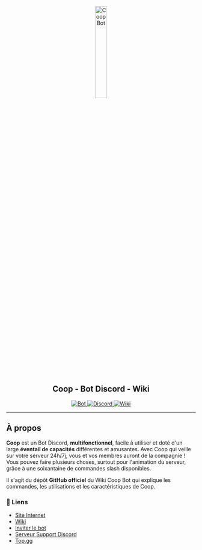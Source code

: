 <div align="center">
  <a href="https://beacons.ai/coopbot">
    <img src="https://i.postimg.cc/gJJ9wB58/Coop-Bot-Lettre-Unique.png" alt="Coop Bot" style="width: 25%;">
  </a>
  <br>
  <h2>Coop - Bot Discord - Wiki</h2>
  <a href="https://beacons.ai/coopbot">
    <img src="https://img.shields.io/badge/Bot :-v1.5.0-6479ee?labelColor=23272A" alt="Bot">
  </a>
  <a href="https://discord.gg/ASpCdT2JZQ">
    <img src="https://img.shields.io/discord/1056940597975449710?logo=discord&labelColor=23272A&label=Discord&color=5e60ce" alt="Discord">
  </a>
  <a href="https://github.io/20syldev/doc-coopbot">
    <img src="https://img.shields.io/badge/Wiki :-v0.9.997b-6479ee?labelColor=23272A" alt="Wiki">
  </a>
</div>

---
## À propos

**Coop** est un Bot Discord, **multifonctionnel**, facile à utiliser et doté d'un large **éventail de capacités** différentes et amusantes. Avec Coop qui veille sur votre serveur 24h/7j, vous et vos membres auront de la compagnie ! Vous pouvez faire plusieurs choses, surtout pour l'animation du serveur, grâce à une soixantaine de commandes slash disponibles.

Il s'agit du dépôt **GitHub officiel** du Wiki Coop Bot qui explique les commandes, les utilisations et les caractéristiques de Coop.

### 🔗 Liens 
- [Site Internet](https://beacons.ai/coopbot)
- [Wiki](https://20syldev.github.io/doc-coopbot)
- [Inviter le bot](https://discord.com/api/oauth2/authorize?client_id=881455282838962186&permissions=8&redirect_uri=https%3A%2F%2Fdiscord.gg%2FASpCdT2JZQ&response_type=code&scope=bot%20messages.read%20guilds.members.read%20identify%20guilds%20role_connections.write%20applications.commands)
- [Serveur Support Discord](https://discord.gg/ASpCdT2JZQ)
- [Top.gg](https://top.gg/bot/881455282838962186)
